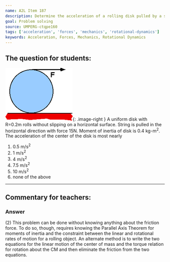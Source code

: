 ```yaml
---
name: A2L Item 187
description: Determine the acceleration of a rolling disk pulled by a string wrapped about its circumference.
goal: Problem solving
source: UMPERG-ctqpe160
tags: ['acceleration', 'forces', 'mechanics', 'rotational-dynamics']
keywords: Acceleration, Forces, Mechanics, Rotational Dynamics
---
```


## The question for students:

![Item187_fig1.gif](../images/Item187_fig1.gif){: .image-right } A
uniform disk with R=0.2m rolls without slipping on a horizontal surface.
 String is pulled in the horizontal direction with force 15N. Moment of
inertia of disk is 0.4 kg-m<sup>2</sup>. The acceleration of the center
of the disk is most nearly

1. 0.5 m/s<sup>2</sup>
2. 1 m/s<sup>2</sup>
3. 4 m/s<sup>2</sup>
4. 7.5 m/s<sup>2</sup>
5. 10 m/s<sup>2</sup>
6. none of the above



<hr/>

## Commentary for teachers:

### Answer 

(2) This problem can be done without knowing anything about the
friction force. To do so, though, requires knowing the Parallel Axis
Theorem for moments of inertia and the constraint between the linear and
rotational rates of motion for a rolling object. An alternate method is
to write the two equations for the linear motion of the center of mass
and the torque relation for rotation about the CM and then eliminate the
friction from the two equations.

